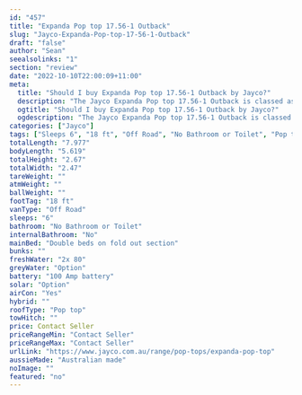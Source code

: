 ```yaml
---
id: "457"
title: "Expanda Pop top 17.56-1 Outback"
slug: "Jayco-Expanda-Pop-top-17-56-1-Outback"
draft: "false"
author: "Sean"
seealsolinks: "1"
section: "review"
date: "2022-10-10T22:00:09+11:00"
meta:
  title: "Should I buy Expanda Pop top 17.56-1 Outback by Jayco?"
  description: "The Jayco Expanda Pop top 17.56-1 Outback is classed as Off Road, and sleeps 6 people. It is Australian made and comes in at 18 ft. It generally has No Bathroom or Toilet."
  ogtitle: "Should I buy Expanda Pop top 17.56-1 Outback by Jayco?"
  ogdescription: "The Jayco Expanda Pop top 17.56-1 Outback is classed as Off Road, and sleeps 6 people. It is Australian made and comes in at 18 ft. It generally has No Bathroom or Toilet."
categories: ["Jayco"]
tags: ["Sleeps 6", "18 ft", "Off Road", "No Bathroom or Toilet", "Pop top", "Price Unknown", "Australian made"]
totalLength: "7.977"
bodyLength: "5.619"
totalHeight: "2.67"
totalWidth: "2.47"
tareWeight: ""
atmWeight: ""
ballWeight: ""
footTag: "18 ft"
vanType: "Off Road"
sleeps: "6"
bathroom: "No Bathroom or Toilet"
internalBathroom: "No"
mainBed: "Double beds on fold out section"
bunks: ""
freshWater: "2x 80"
greyWater: "Option"
battery: "100 Amp battery"
solar: "Option"
airCon: "Yes"
hybrid: ""
roofType: "Pop top"
towHitch: ""
price: Contact Seller
priceRangeMin: "Contact Seller"
priceRangeMax: "Contact Seller"
urlLink: "https://www.jayco.com.au/range/pop-tops/expanda-pop-top"
aussieMade: "Australian made"
noImage: ""
featured: "no"
---
```

